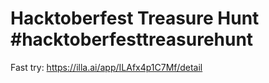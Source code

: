 # Hacktoberfest Treasure Hunt #hacktoberfesttreasurehunt
Fast try: https://illa.ai/app/ILAfx4p1C7Mf/detail
